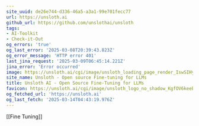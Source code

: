 ```yaml
---
site_uuid: de26e744-d336-46a5-a3a1-99e701fecc77
url: https://unsloth.ai
github_url: https://github.com/unslothai/unsloth
tags:
- AI-Toolkit
- Check-it-Out
og_errors: 'true'
og_last_error: '2025-03-08T20:39:43.823Z'
og_error_message: 'HTTP error 401'
last_jina_request: '2025-03-09T06:45:14.221Z'
jina_error: 'Error occurred'
image: https://unsloth.ai/cgi/image/unsloth_loading_page_render_IswSIHyKOTf-9L-SSjPML.png?format=raw
site_name: Unsloth - Open source Fine-tuning for LLMs
title: Unsloth AI - Open Source Fine-Tuning for LLMs
favicon: https://unsloth.ai/cgi/image/unsloth_logo_no_shadow_KgfOV6keeBZnffQsKUny3.png?width=144&quality=100&height=144&fit=pad&format=auto
og_fetched_url: 'https://unsloth.ai'
og_last_fetch: '2025-03-14T04:43:19.976Z'
---
```

[[Fine Tuning]]
